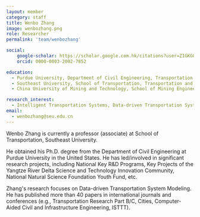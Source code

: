 ```yaml
---
layout: member
category: staff
title: Wenbo Zhang
image: wenbozhang.png
role: Researcher
permalink: 'team/wenbozhang'

social:
    google-scholar: https://scholar.google.com.hk/citations?user=Z1GKGOkAAAAJ&hl=zh-CN&oi=sra
    orcid: 0000-0003-2002-7852

education:  
  - Purdue University, Department of Civil Engineering, Transportation and Infrastructure Systems, PhD, August 2013 to December 2018
  - Southeast University, School of Transportation, Transportation and Engineering, Master's, September 2010 to June 2013
  - China University of Mining and Technology, School of Mining Engineering, Department of Transportation, Bachelor's, September 2006 to June 2010

research_interest: 
  - Intelligent Transportation Systems, Data-driven Transportation System Modeling, Complex Transportation System
email: 
  - wenbozhang@seu.edu.cn
---
```


Wenbo Zhang is currently a professor (associate) at School of Transportation, Southeast University. 

He obtained his Ph.D. degree from the Department of Civil Engineering at Purdue University in the United States. He has led/involved in significant research projects, including National Key R&D Programs, Key Projects of the Yangtze River Delta Science and Technology Innovation Community, National Natural Science Foundation Youth Fund, etc. 

Zhang's research focuses on Data-driven Transportation System Modeling. He has published more than 40 papers in international journals and conferences (e.g., Transportation Research Part B/C, Cities, Computer‐Aided Civil and Infrastructure Engineering, ISTTT). 

